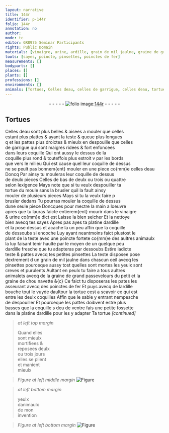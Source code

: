 ```yaml
---
layout: narrative
title: 144r
identifier: p-144r
folio: 144r
annotation: no
author:
mode: tc
editor: GR8975 Seminar Participants
rights: Public Domain
materials: [vinaigre, urine, ardille, grain de mil jaulne, graine de grand passevelours, graine de chou navette, fer]
tools: [sayes, poincte, pinsettes, poinctes de fer]
measurements: []
bodyparts: []
places: []
plants: []
professions: []
environments: []
animals: [Tortues, Celles deau, celles de garrigue, celles deau, tortue]
---
```


<div class="folio" align="center">- - - - - <a href="http://gallica.bnf.fr/ark:/12148/btv1b10500001g/f293.image" target="_blank"><img src="https://cu-mkp.github.io/2017-workshop-edition/assets/photo-icon.png" alt="folio image: " style="display:inline-block; margin-bottom:-3px;"/>144r</a> - - - - - </div>  
  

## <span class="al">Tortues</span>

 
<span class="al">Celles deau</span> sont plus belles & aisees a mouler <span class="del">que celles</span><br/> estant plus plattes & ayant la teste & queue plus longues<br/> <span class="del">q</span> et les pattes plus droictes & mieulx en despouille que <span class="al">celles<br/> de garrigue</span> qui sont maigres ridees & fort enfoncees<br/> dans leurs coquille Qui ont aussy le dessus de la<br/> coquille plus rond & touteffois plus estroit <span class="del">v</span> par les bords<br/> que vers le milieu Qui est cause que<span class="del">l</span> leur coquille de dessus<br/> ne se peult pas bonnem{ent} mouler en une piece co{mm}e <span class="al">celles deau</span><br/> <span class="del">Doncq</span> Par ainsy tu mouleras leur coquille de dessus<br/> de deulx pieces Celles de bas de deulx ou trois ou quattre<br/> selon lexigence Mays note que si tu veulx despouiller ta<br/> <span class="al">tortue</span> du moule sans la brusler quil la fault ainsy<br/> mouler de plusieurs pieces Mays si tu la veulx faire <span class="del">p</span><br/> brusler dedans Tu pourras mouler la coquille de dessus<br/> dune seule piece Doncques pour mectre la main a loeuvre<br/> apres que tu lauras faicte entierem{ent} mourir dans le <span class="m">vinaigre</span><br/> & <span class="m">urine</span> co{mm}e dict est Laisse la bien seicher Et la nettoye<br/> bien avecq tes <span class="tl">sayes</span> Apres <span class="del">pas</span> ayes ta platine d<span class="m">ardille</span><br/> et la pose dessus et acache la un peu affin que la coquille<br/> de dessoubs si encoche Luy ayant neantmoins faict plustost le<br/> plant de la teste avec une <span class="tl">poincte</span> fortete co{mm}e des aultres animaulx<br/> la luy faisant tenir haulte par le moyen de <span class="del">un</span> quelque peu<br/> d<span class="m">ardille</span> fresche que tu adapteras par dessoubs Estire ladicte<br/> teste & pattes avecq tes petites <span class="tl">pinsettes</span> La teste disposee pose<br/> dextrement <span class="del">d</span> un <span class="m">grain de mil jaulne</span> dans chascun oeil avecq les<br/> <span class="tl">pinsettes</span> pourceque aussy tost quelles sont mortes les yeulx sont<br/> creves et purulents Aultant en peulx tu faire a tous aultres<br/> animalets avecq de la <span class="m">graine de grand passevelours</span> du petit et la<br/> <span class="m">graine de chou navette</span> &{c} Ce faict tu disposeras les pates les<br/> asseurant avecq des <span class="tl">poinctes de <span class="m">fer</span></span> Et puys avecq de l<span class="m">ardille</span><br/> bouche tout le vuyde daultour la <span class="al">tortue</span> cest a scavoir ce qui est<br/> entre les deulx coquilles Affin que le sable y entrant nempesche<br/> de despouiller Et pourceque les pattes doibvent estre plus<br/> basses que la coquille <span class="del">s</span> d<span class="del">e</span>u <span class="del">de</span> ventre fais une petite fossette<br/> dans la platine d<span class="m">ardille</span> pour les y adapter Ta <span class="al">tortue</span> 
*[continued]*
 
 
> *at left top margin*
> 
> 
>  Quand elles<br/> sont mieulx<br/> mortifiees &<br/> reposees deulx<br/> ou trois jours<br/> elles se plient<br/> et manient<br/> mieulx
 
> *Figure*
> *at left middle margin*
> <a href="https://drive.google.com/open?id=0B9-oNrvWdlO5emg1MXZLREtSRk0" target="_blank"><img src="https://cu-mkp.github.io/GR8975-edition/assets/photo-icon.png" alt="Figure" style="display:inline-block; margin-bottom:-3px;"/></a>
 
> *at left bottom margin*
> 
> 
>   yeulx<br/> danimaulx<br/> de mon<br/> invention
 
> *Figure*
> *at left bottom margin*
> <a href="https://drive.google.com/open?id=0B9-oNrvWdlO5ZkN6Y3ZTM1pKRG8" target="_blank"><img src="https://cu-mkp.github.io/GR8975-edition/assets/photo-icon.png" alt="Figure" style="display:inline-block; margin-bottom:-3px;"/></a>
 
